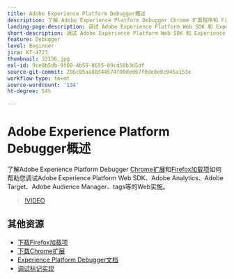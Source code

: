 ```yaml
---
title: Adobe Experience Platform Debugger概述
description: 了解 Adobe Experience Platform Debugger Chrome 扩展程序和 Firefox 加载项如何帮助您调试 Adobe Experience Platform Web SDK、Adobe Analytics、Adobe Target、Adobe Audience Manager、标记等的 Web 实施。
landing-page-description: 调试 Adobe Experience Platform Web SDK 和 Experience Cloud 应用程序的 Web 实施。
short-description: 调试 Adobe Experience Platform Web SDK 和 Experience Cloud 应用程序的 Web 实施。
feature: Debugger
level: Beginner
jira: KT-4723
thumbnail: 32156.jpg
exl-id: 9ce0b5db-9f00-4b59-8655-09cd59b3d5df
source-git-commit: 286c85aa88d44574f00ded67f0de8e0c945a153e
workflow-type: tm+mt
source-wordcount: '134'
ht-degree: 54%

---
```


# Adobe Experience Platform Debugger概述

了解Adobe Experience Platform Debugger [Chrome扩展](https://chrome.google.com/webstore/detail/adobe-experience-platform/bfnnokhpnncpkdmbokanobigaccjkpob)和[Firefox加载项](https://addons.mozilla.org/zh-CN/firefox/addon/adobe-experience-platform-dbg/)如何帮助您调试Adobe Experience Platform Web SDK、Adobe Analytics、Adobe Target、Adobe Audience Manager、tags等的Web实施。

>[!VIDEO](https://video.tv.adobe.com/v/32156?learn=on&enablevpops)

## 其他资源

* [下载Firefox加载项](https://addons.mozilla.org/zh-CN/firefox/addon/adobe-experience-platform-dbg/)
* [下载Chrome扩展](https://chrome.google.com/webstore/detail/adobe-experience-platform/bfnnokhpnncpkdmbokanobigaccjkpob)
* [Experience Platform Debugger文档](https://experienceleague.adobe.com/docs/debugger/using-v2/experience-cloud-debugger.html?lang=zh-Hans)
* [调试标记实现](https://experienceleague.adobe.com/docs/experience-manager-learn/sites/integrations/experience-platform-launch/debug-launch-implementation.html?lang=zh-Hans)
